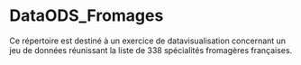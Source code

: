# DataODS_Fromages
Ce répertoire est destiné à un exercice de datavisualisation concernant un jeu de données réunissant la liste de 338 spécialités fromagères françaises.
